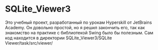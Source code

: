 # SQLite_Viewer3
Это учебный проект, разработанный по урокам Hyperskill от JetBrains Academy. 
Он довольно простой, но я решил закончить его, так как знакомство на практике с библиотекой Swing было бы полезным.
Сам код находится в директории SQLite_Viewer3/SQLite Viewer/task/src/viewer/
